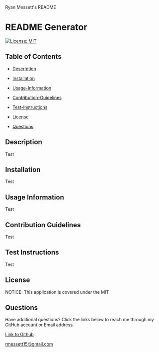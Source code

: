 Ryan Messett's README

 # README Generator

[![License: MIT](https://img.shields.io/badge/License-MIT-yellow.svg)](https://opensource.org/licenses/MIT)

## Table of Contents

* [Description](#description)

 * [Installation](#installation)

 * [Usage-Information](#usage-information)

 * [Contribution-Guidelines](#contribution-guidelines)

 * [Test-Instructions](#test-instructions)

 * [License](#license)

 * [Questions](#questions)

## Description

Test

## Installation

Test

## Usage Information

Test

## Contribution Guidelines

Test

## Test Instructions

Test

## License

NOTICE: This application is covered under the MIT

## Questions

Have additional questions? Click the links below to reach me through my GitHub account or Email address.

[Link to Github](https://github.com/rmessett15)

<a href="mailto:rmessett15@gmail.com">rmessett15@gmail.com</a>

